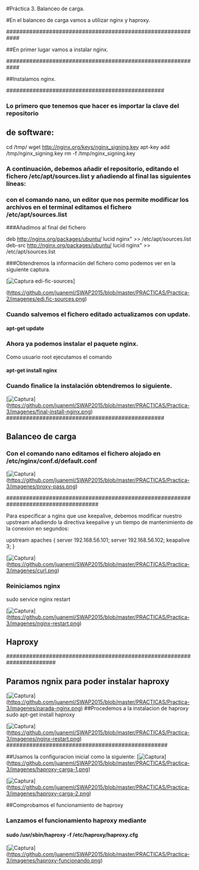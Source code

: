 
#Práctica 3. Balanceo de carga.

#En el balanceo de carga vamos a utilizar nginx y haproxy.

############################################################

##En primer lugar vamos a instalar nginx.

############################################################

##Instalamos nginx.

################################################

### Lo primero que tenemos que hacer es importar la clave del repositorio
## de software:
cd /tmp/
wget http://nginx.org/keys/nginx_signing.key
apt-key add /tmp/nginx_signing.key
rm -f /tmp/nginx_signing.key

### A continuación, debemos añadir el repositorio, editando el fichero /etc/apt/sources.list y añadiendo al final las siguientes líneas:

### con el comando nano, un editor que nos permite modificar los archivos en el terminal editamos el fichero  /etc/apt/sources.list 

###Añadimos al final del fichero

deb http://nginx.org/packages/ubuntu/ lucid nginx" >> /etc/apt/sources.list
deb-src http://nginx.org/packages/ubuntu/ lucid nginx" >> /etc/apt/sources.list

###Obtendremos la información del fichero como podemos ver en la siguiente captura.

[![Captura edi-fic-sources](https://github.com/juaneml/SWAP2015/blob/master/PRACTICAS/Practica-3/imagenes/edi-fic-sources-list.png)]

(https://github.com/juaneml/SWAP2015/blob/master/PRACTICAS/Practica-2/imagenes/edi.fic-sources.png)

### Cuando salvemos el fichero editado actualizamos con update.

#### apt-get update

### Ahora ya podemos instalar el paquete nginx.
 
Como usuario root ejecutamos el comando

#### apt-get install nginx

### Cuando finalice la instalación obtendremos lo siguiente.

[![Captura](https://github.com/juaneml/SWAP2015/blob/master/PRACTICAS/Practica-3/imagenes/final-install-nginx.png)]
(https://github.com/juaneml/SWAP2015/blob/master/PRACTICAS/Practica-3/imagenes/final-install-nginx.png)
################################################

## Balanceo de carga

### Con el comando nano editamos el fichero alojado en /etc/nginx/conf.d/default.conf

[![Captura](https://github.com/juaneml/SWAP2015/blob/master/PRACTICAS/Practica-3/imagenes/proxy-pass.png)]
(https://github.com/juaneml/SWAP2015/blob/master/PRACTICAS/Practica-3/imagenes/proxy-pass.png)

####################################################################################



Para especificar a nginx que use keepalive, debemos modificar nuestro upstream añadiendo
la directiva keepalive y un tiempo de mantenimiento de la conexion en segundos:

upstream apaches {
	server 192.168.56.101;
	server 192.168.56.102;
	keapalive 3;
}


[![Captura](https://github.com/juaneml/SWAP2015/blob/master/PRACTICAS/Practica-3/imagenes/curl.png)]
(https://github.com/juaneml/SWAP2015/blob/master/PRACTICAS/Practica-3/imagenes/curl.png)


### Reiniciamos nginx
sudo service nginx restart

[![Captura](https://github.com/juaneml/SWAP2015/blob/master/PRACTICAS/Practica-3/imagenes/nginx-restart.png)]
(https://github.com/juaneml/SWAP2015/blob/master/PRACTICAS/Practica-3/imagenes/nginx-restart.png)



## Haproxy

#######################################################################

## Paramos ngnix para poder instalar haproxy
[![Captura](https://github.com/juaneml/SWAP2015/blob/master/PRACTICAS/Practica-3/imagenes/parada-nginx.png)]
(https://github.com/juaneml/SWAP2015/blob/master/PRACTICAS/Practica-3/imagenes/parada-nginx.png)
##Procedemos a la instalacion de haproxy
sudo apt-get install haproxy

[![Captura](https://github.com/juaneml/SWAP2015/blob/master/PRACTICAS/Practica-3/imagenes/haproxy-1.png)]
(https://github.com/juaneml/SWAP2015/blob/master/PRACTICAS/Practica-3/imagenes/nginx-restart.png)
#################################################


##Usamos la configuracion inicial como la siguiente:
[![Captura](https://github.com/juaneml/SWAP2015/blob/master/PRACTICAS/Practica-3/imagenes/haproxy-carga-1.png)]
(https://github.com/juaneml/SWAP2015/blob/master/PRACTICAS/Practica-3/imagenes/haproxy-carga-1.png)

[![Captura](https://github.com/juaneml/SWAP2015/blob/master/PRACTICAS/Practica-3/imagenes/haproxy-carga-2.png)]
(https://github.com/juaneml/SWAP2015/blob/master/PRACTICAS/Practica-3/imagenes/haproxy-carga-2.png)

##Comprobamos el funcionamiento de haproxy
### Lanzamos el funcionamiento haproxy mediante
#### sudo /usr/sbin/haproxy -f /etc/haproxy/haproxy.cfg
[![Captura](https://github.com/juaneml/SWAP2015/blob/master/PRACTICAS/Practica-3/imagenes/haproxy-funcionando.png)]
(https://github.com/juaneml/SWAP2015/blob/master/PRACTICAS/Practica-3/imagenes/haproxy-funcionando.png)





